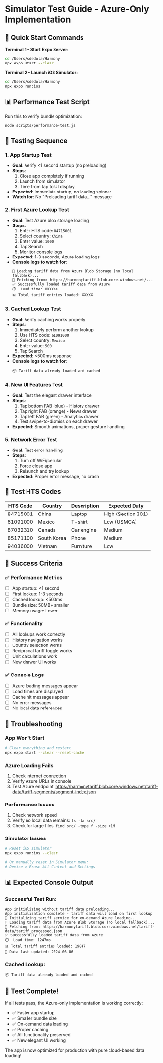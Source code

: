 # Simulator Test Guide - Azure-Only Implementation

## 🚀 Quick Start Commands

**Terminal 1 - Start Expo Server:**

```bash
cd /Users/sdedola/Harmony
npx expo start --clear
```

**Terminal 2 - Launch iOS Simulator:**

```bash
cd /Users/sdedola/Harmony
npx expo run:ios
```

## 📊 Performance Test Script

Run this to verify bundle optimization:

```bash
node scripts/performance-test.js
```

## 🧪 Testing Sequence

### 1. **App Startup Test**

- **Goal**: Verify <1 second startup (no preloading)
- **Steps**:
  1. Close app completely if running
  2. Launch from simulator
  3. Time from tap to UI display
- **Expected**: Immediate startup, no loading spinner
- **Watch for**: No "Preloading tariff data..." message

### 2. **First Azure Lookup Test**

- **Goal**: Test Azure blob storage loading
- **Steps**:
  1. Enter HTS code: `84715001`
  2. Select country: `China`
  3. Enter value: `1000`
  4. Tap Search
  5. Monitor console logs
- **Expected**: 1-3 seconds, Azure loading logs
- **Console logs to watch for**:
  ```
  🚀 Loading tariff data from Azure Blob Storage (no local fallback)...
  📡 Fetching from: https://harmonytariff.blob.core.windows.net/...
  ✅ Successfully loaded tariff data from Azure
  ⏱️  Load time: XXXXms
  📊 Total tariff entries loaded: XXXXX
  ```

### 3. **Cached Lookup Test**

- **Goal**: Verify caching works properly
- **Steps**:
  1. Immediately perform another lookup
  2. Use HTS code: `61091000`
  3. Select country: `Mexico`
  4. Enter value: `500`
  5. Tap Search
- **Expected**: <500ms response
- **Console logs to watch for**:
  ```
  📦 Tariff data already loaded and cached
  ```

### 4. **New UI Features Test**

- **Goal**: Test the elegant drawer interface
- **Steps**:
  1. Tap bottom FAB (blue) - History drawer
  2. Tap right FAB (orange) - News drawer
  3. Tap left FAB (green) - Analytics drawer
  4. Test swipe-to-dismiss on each drawer
- **Expected**: Smooth animations, proper gesture handling

### 5. **Network Error Test**

- **Goal**: Test error handling
- **Steps**:
  1. Turn off WiFi/cellular
  2. Force close app
  3. Relaunch and try lookup
- **Expected**: Proper error message, no crash

## 📱 Test HTS Codes

| HTS Code | Country     | Description | Expected Duty      |
| -------- | ----------- | ----------- | ------------------ |
| 84715001 | China       | Laptop      | High (Section 301) |
| 61091000 | Mexico      | T-shirt     | Low (USMCA)        |
| 87032310 | Canada      | Car engine  | Medium             |
| 85171100 | South Korea | Phone       | Medium             |
| 94036000 | Vietnam     | Furniture   | Low                |

## 🎯 Success Criteria

### ✅ Performance Metrics

- [ ] App startup: <1 second
- [ ] First lookup: 1-3 seconds
- [ ] Cached lookup: <500ms
- [ ] Bundle size: 50MB+ smaller
- [ ] Memory usage: Lower

### ✅ Functionality

- [ ] All lookups work correctly
- [ ] History navigation works
- [ ] Country selection works
- [ ] Reciprocal tariff toggle works
- [ ] Unit calculations work
- [ ] New drawer UI works

### ✅ Console Logs

- [ ] Azure loading messages appear
- [ ] Load times are displayed
- [ ] Cache hit messages appear
- [ ] No error messages
- [ ] No local data references

## 🔧 Troubleshooting

### App Won't Start

```bash
# Clear everything and restart
npx expo start --clear --reset-cache
```

### Azure Loading Fails

1. Check internet connection
2. Verify Azure URLs in console
3. Test Azure endpoint: https://harmonytariff.blob.core.windows.net/tariff-data/tariff-segments/segment-index.json

### Performance Issues

1. Check network speed
2. Verify no local data remains: `ls -la src/`
3. Check for large files: `find src/ -type f -size +1M`

### Simulator Issues

```bash
# Reset iOS simulator
npx expo run:ios --clear

# Or manually reset in Simulator menu:
# Device > Erase All Content and Settings
```

## 📊 Expected Console Output

### Successful Test Run:

```
App initializing without tariff data preloading...
App initialization complete - tariff data will load on first lookup
🔄 Initializing tariff service for on-demand Azure loading...
🚀 Loading tariff data from Azure Blob Storage (no local fallback)...
📡 Fetching from: https://harmonytariff.blob.core.windows.net/tariff-data/tariff_processed.json
✅ Successfully loaded tariff data from Azure
⏱️  Load time: 1247ms
📊 Total tariff entries loaded: 19847
📅 Data last updated: 2024-06-06
```

### Cached Lookup:

```
📦 Tariff data already loaded and cached
```

## 🎉 Test Complete!

If all tests pass, the Azure-only implementation is working correctly:

- ✅ Faster app startup
- ✅ Smaller bundle size
- ✅ On-demand data loading
- ✅ Proper caching
- ✅ All functionality preserved
- ✅ New elegant UI working

The app is now optimized for production with pure cloud-based data loading!
